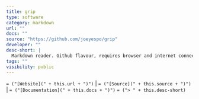 ```yaml
---
title: grip
type: software
category: markdown
url: ""
docs: ""
source: "https://github.com/joeyespo/grip"
developer: ""
desc-short: |
  Markdown reader. Github flavour, requires browser and internet connection.
tags: ""
visibility: public
---
```

`= ("[Website](" + this.url + ")")` |  `= ("[Source](" + this.source + ")")` | `= ("[Documentation](" + this.docs + ")")`
`= ("> " + this.desc-short)`
